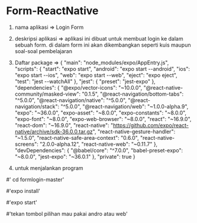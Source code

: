 # Form-ReactNative

1. nama aplikasi => Login Form
   
2. deskripsi aplikasi => aplikasi ini dibuat untuk membuat login ke dalam sebuah form. di dalam form ini akan dikembangkan seperti kuis maupun soal-soal pembelajaran

3. Daftar package => {
  "main": "node_modules/expo/AppEntry.js",
  "scripts": {
    "start": "expo start",
    "android": "expo start --android",
    "ios": "expo start --ios",
    "web": "expo start --web",
    "eject": "expo eject",
    "test": "jest --watchAll"
  },
  "jest": {
    "preset": "jest-expo"
  },
  "dependencies": {
    "@expo/vector-icons": "~10.0.0",
    "@react-native-community/masked-view": "0.1.5",
    "@react-navigation/bottom-tabs": "^5.0.0",
    "@react-navigation/native": "^5.0.0",
    "@react-navigation/stack": "^5.0.0",
    "@react-navigation/web": "~1.0.0-alpha.9",
    "expo": "~36.0.0",
    "expo-asset": "~8.0.0",
    "expo-constants": "~8.0.0",
    "expo-font": "~8.0.0",
    "expo-web-browser": "~8.0.0",
    "react": "~16.9.0",
    "react-dom": "~16.9.0",
    "react-native": "https://github.com/expo/react-native/archive/sdk-36.0.0.tar.gz",
    "react-native-gesture-handler": "~1.5.0",
    "react-native-safe-area-context": "0.6.0",
    "react-native-screens": "2.0.0-alpha.12",
    "react-native-web": "~0.11.7"
  },
  "devDependencies": {
    "@babel/core": "^7.0.0",
    "babel-preset-expo": "~8.0.0",
    "jest-expo": "~36.0.1"
  },
  "private": true
}

4. untuk menjalankan program

#' cd formlogin-master'

#'expo install'

#'expo start'

#'tekan tombol pilihan mau pakai andro atau web'

